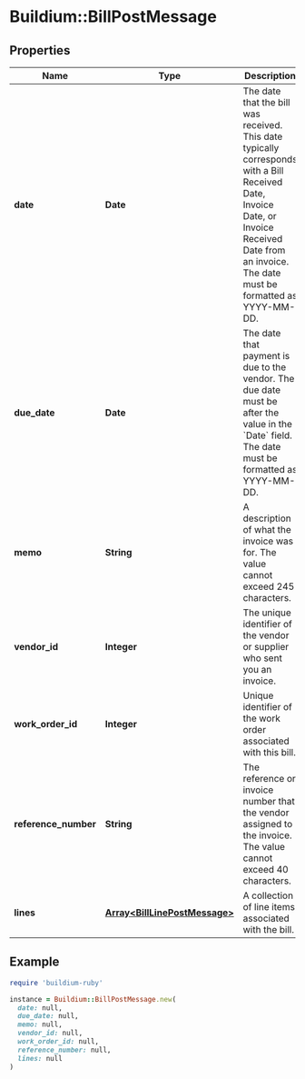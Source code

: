 # Buildium::BillPostMessage

## Properties

| Name | Type | Description | Notes |
| ---- | ---- | ----------- | ----- |
| **date** | **Date** | The date that the bill was received. This date typically corresponds with a Bill Received Date, Invoice Date, or Invoice Received Date from an invoice. The date must be formatted as YYYY-MM-DD. |  |
| **due_date** | **Date** | The date that payment is due to the vendor. The due date must be after the value in the &#x60;Date&#x60; field. The date must be formatted as YYYY-MM-DD. |  |
| **memo** | **String** | A description of what the invoice was for. The value cannot exceed 245 characters. | [optional] |
| **vendor_id** | **Integer** | The unique identifier of the vendor or supplier who sent you an invoice. |  |
| **work_order_id** | **Integer** | Unique identifier of the work order associated with this bill. | [optional] |
| **reference_number** | **String** | The reference or invoice number that the vendor assigned to the invoice. The value cannot exceed 40 characters. | [optional] |
| **lines** | [**Array&lt;BillLinePostMessage&gt;**](BillLinePostMessage.md) | A collection of line items associated with the bill. |  |

## Example

```ruby
require 'buildium-ruby'

instance = Buildium::BillPostMessage.new(
  date: null,
  due_date: null,
  memo: null,
  vendor_id: null,
  work_order_id: null,
  reference_number: null,
  lines: null
)
```

